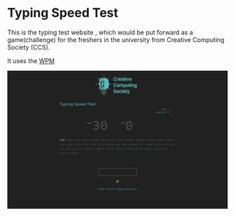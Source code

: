 # Typing Speed Test

This is the typing test website , which would be put forward as a game(challenge) for the freshers in the university from Creative Computing Society (CCS).

It uses the [WPM](https://en.wikipedia.org/wiki/Words_per_minute)

![Alt text](/Screenshot%202023-08-18%20164625.png)
